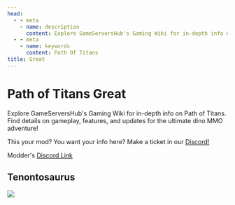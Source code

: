 ```yaml
---
head:
  - - meta
    - name: description
      content: Explore GameServersHub's Gaming Wiki for in-depth info on Path of Titans. Find details on gameplay, features, and updates for the ultimate dino MMO adventure! 
  - - meta
    - name: keywords
      content: Path Of Titans
title: Great
---
```


# Path of Titans Great


Explore GameServersHub's Gaming Wiki for in-depth info on Path of Titans. Find details on gameplay, features, and updates for the ultimate dino MMO adventure! 

This your mod? You want your info here? Make a ticket in our [Discord!](https://discord.gg/gsh) 

Modder's [Discord Link](#)

## Tenontosaurus
<a href='./Path-of-Titans-GTenontosaurus' target='_blank'> <img src='https://web-cdn.alderongames.com/files/978/conversions/image-54-icon.jpg' /> </a>
